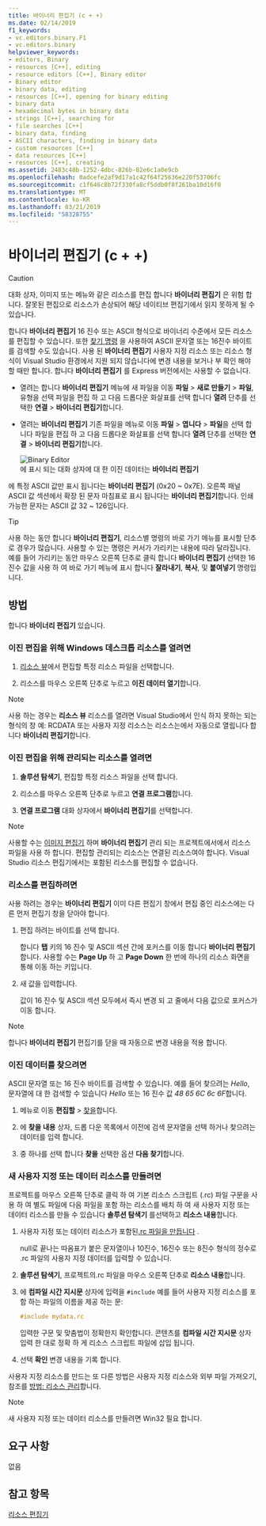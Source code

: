 ```yaml
---
title: 바이너리 편집기 (c + +)
ms.date: 02/14/2019
f1_keywords:
- vc.editors.binary.F1
- vc.editors.binary
helpviewer_keywords:
- editors, Binary
- resources [C++], editing
- resource editors [C++], Binary editor
- Binary editor
- binary data, editing
- resources [C++], opening for binary editing
- binary data
- hexadecimal bytes in binary data
- strings [C++], searching for
- file searches [C++]
- binary data, finding
- ASCII characters, finding in binary data
- custom resources [C++]
- data resources [C++]
- resources [C++], creating
ms.assetid: 2483c48b-1252-4dbc-826b-82e6c1a0e9cb
ms.openlocfilehash: 0adcefe2af9d17a1c42f64f25636e220f53706fc
ms.sourcegitcommit: c1f646c8b72f330fa8cf5ddb0f8f261ba10d16f0
ms.translationtype: MT
ms.contentlocale: ko-KR
ms.lasthandoff: 03/21/2019
ms.locfileid: "58328755"
---
```

# <a name="binary-editor-c"></a>바이너리 편집기 (c + +)

> [!CAUTION]
> 대화 상자, 이미지 또는 메뉴와 같은 리소스를 편집 합니다 **바이너리 편집기** 은 위험 합니다. 잘못된 편집으로 리소스가 손상되어 해당 네이티브 편집기에서 읽지 못하게 될 수 있습니다.

합니다 **바이너리 편집기** 16 진수 또는 ASCII 형식으로 바이너리 수준에서 모든 리소스를 편집할 수 있습니다. 또한 [찾기 명령](/visualstudio/ide/reference/find-command) 을 사용하여 ASCII 문자열 또는 16진수 바이트를 검색할 수도 있습니다. 사용 된 **바이너리 편집기** 사용자 지정 리소스 또는 리소스 형식이 Visual Studio 환경에서 지원 되지 않습니다에 변경 내용을 보거나 부 확인 해야 할 때만 합니다. 합니다 **바이너리 편집기** 를 Express 버전에서는 사용할 수 없습니다.

- 열려는 합니다 **바이너리 편집기** 메뉴에 새 파일을 이동 **파일** > **새로 만들기** > **파일**, 유형을 선택 파일을 편집 하 고 다음 드롭다운 화살표를 선택 합니다 **열려** 단추를 선택한 **연결** > **바이너리 편집기**합니다.

- 열려는 **바이너리 편집기** 기존 파일을 메뉴로 이동 **파일** > **엽니다** > **파일**을 선택 합니다 파일을 편집 하 고 다음 드롭다운 화살표를 선택 합니다 **열려** 단추를 선택한 **연결** > **바이너리 편집기**합니다.

   ![Binary Editor](../mfc/media/vcbinaryeditor2.gif "vcBinaryEditor2")<br/>
   에 표시 되는 대화 상자에 대 한 이진 데이터는 **바이너리 편집기**

에 특정 ASCII 값만 표시 됩니다는 **바이너리 편집기** (0x20 ~ 0x7E). 오른쪽 패널 ASCII 값 섹션에서 확장 된 문자 마침표로 표시 됩니다는 **바이너리 편집기**합니다. 인쇄 가능한 문자는 ASCII 값 32 ~ 126입니다.

> [!TIP]
> 사용 하는 동안 합니다 **바이너리 편집기**, 리소스별 명령의 바로 가기 메뉴를 표시할 단추로 경우가 많습니다. 사용할 수 있는 명령은 커서가 가리키는 내용에 따라 달라집니다. 예를 들어 가리키는 동안 마우스 오른쪽 단추로 클릭 합니다 **바이너리 편집기** 선택한 16 진수 값을 사용 하 여 바로 가기 메뉴에 표시 합니다 **잘라내기**, **복사**, 및 **붙여넣기** 명령입니다.

## <a name="how-to"></a>방법

합니다 **바이너리 편집기** 있습니다.

### <a name="to-open-a-windows-desktop-resource-for-binary-editing"></a>이진 편집을 위해 Windows 데스크톱 리소스를 열려면

1. [리소스 뷰](how-to-create-a-resource-script-file.md#create-resources)에서 편집할 특정 리소스 파일을 선택합니다.

1. 리소스를 마우스 오른쪽 단추로 누르고 **이진 데이터 열기**합니다.

> [!NOTE]
> 사용 하는 경우는 **리소스 뷰** 리소스를 열려면 Visual Studio에서 인식 하지 못하는 되는 형식의 창 예: RCDATA 또는 사용자 지정 리소스는 리소스는에서 자동으로 열립니다 합니다 **바이너리 편집기**합니다.

### <a name="to-open-a-managed-resource-for-binary-editing"></a>이진 편집을 위해 관리되는 리소스를 열려면

1. **솔루션 탐색기**, 편집할 특정 리소스 파일을 선택 합니다.

1. 리소스를 마우스 오른쪽 단추로 누르고 **연결 프로그램**합니다.

1. **연결 프로그램** 대화 상자에서 **바이너리 편집기**를 선택합니다.

> [!NOTE]
> 사용할 수는 [이미지 편집기](../windows/image-editor-for-icons.md) 하며 **바이너리 편집기** 관리 되는 프로젝트에서에서 리소스 파일을 사용 하 합니다. 편집할 관리되는 리소스는 연결된 리소스여야 합니다. Visual Studio 리소스 편집기에서는 포함된 리소스를 편집할 수 없습니다.

### <a name="to-edit-a-resource"></a>리소스를 편집하려면

사용 하려는 경우는 **바이너리 편집기** 이미 다른 편집기 창에서 편집 중인 리소스에는 다른 먼저 편집기 창을 닫아야 합니다.

1. 편집 하려는 바이트를 선택 합니다.

   합니다 **탭** 키의 16 진수 및 ASCII 섹션 간에 포커스를 이동 합니다 **바이너리 편집기**합니다. 사용할 수는 **Page Up** 하 고 **Page Down** 한 번에 하나의 리소스 화면을 통해 이동 하는 키입니다.

1. 새 값을 입력합니다.

   값이 16 진수 및 ASCII 섹션 모두에서 즉시 변경 되 고 줄에서 다음 값으로 포커스가 이동 합니다.

> [!NOTE]
> 합니다 **바이너리 편집기** 편집기를 닫을 때 자동으로 변경 내용을 적용 합니다.

### <a name="to-find-binary-data"></a>이진 데이터를 찾으려면

ASCII 문자열 또는 16 진수 바이트를 검색할 수 있습니다. 예를 들어 찾으려는 *Hello*, 문자열에 대 한 검색할 수 있습니다 *Hello* 또는 16 진수 값 *48 65 6C 6c 6F*합니다.

1. 메뉴로 이동 **편집할** > [찾을](/visualstudio/ide/reference/find-command)합니다.

1. 에 **찾을 내용** 상자, 드롭 다운 목록에서 이전에 검색 문자열을 선택 하거나 찾으려는 데이터를 입력 합니다.

1. 중 하나를 선택 합니다 **찾을** 선택한 옵션 **다음 찾기**합니다.

### <a name="to-create-a-new-custom-or-data-resource"></a>새 사용자 지정 또는 데이터 리소스를 만들려면

프로젝트를 마우스 오른쪽 단추로 클릭 하 여 기본 리소스 스크립트 (.rc) 파일 구문을 사용 하 여 별도 파일에 다음 파일을 포함 하는 리소스를 배치 하 여 새 사용자 지정 또는 데이터 리소스를 만들 수 있습니다 **솔루션 탐색기** 를선택하고 **리소스 내용**합니다.

1. 사용자 지정 또는 데이터 리소스가 포함된[.rc 파일을 만듭니다](../windows/how-to-create-a-resource-script-file.md) .

   null로 끝나는 따옴표가 붙은 문자열이나 10진수, 16진수 또는 8진수 형식의 정수로 .rc 파일의 사용자 지정 데이터를 입력할 수 있습니다.

1. **솔루션 탐색기**, 프로젝트의.rc 파일을 마우스 오른쪽 단추로 **리소스 내용**합니다.

1. 에 **컴파일 시간 지시문** 상자에 입력을 `#include` 예를 들어 사용자 지정 리소스를 포함 하는 파일의 이름을 제공 하는 문:

    ```cpp
    #include mydata.rc
    ```

   입력한 구문 및 맞춤법이 정확한지 확인합니다. 콘텐츠를 **컴파일 시간 지시문** 상자 입력 한 대로 정확 하 게 리소스 스크립트 파일에 삽입 됩니다.

1. 선택 **확인** 변경 내용을 기록 합니다.

사용자 지정 리소스를 만드는 또 다른 방법은 사용자 지정 리소스와 외부 파일 가져오기, 참조를 [방법: 리소스 관리](../windows/how-to-import-and-export-resources.md)합니다.

> [!NOTE]
> 새 사용자 지정 또는 데이터 리소스를 만들려면 Win32 필요 합니다.

## <a name="requirements"></a>요구 사항

없음

## <a name="see-also"></a>참고 항목

[리소스 편집기](../windows/resource-editors.md)